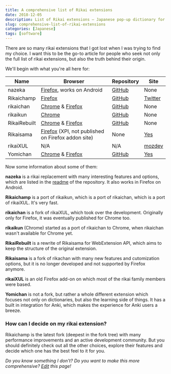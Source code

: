 ```yaml
---
title: A comprehensive list of Rikai extensions
date: 2018-12-05
description: List of Rikai extensions – Japanese pop-up dictionary for your web browser
slug: comprehensive-list-of-rikai-extensions
categories: [Japanese]
tags: [software]
---
```


There are so many rikai extensions that I got lost when I was trying to find my choice.
I want this to be the go-to article for people who seek not only the full list of rikai
extensions, but also the truth behind their origin.

We'll begin with what you're all here for:

Name|Browser|Repository|Site
----|-------|----|----
nazeka|[Firefox](https://addons.mozilla.org/cs/firefox/addon/nazeka/), works on Android|[GitHub](https://github.com/wareya/nazeka)|None
Rikaichamp|[Firefox](https://addons.mozilla.org/cs/firefox/addon/rikaichamp/)|[GitHub](https://github.com/birtles/rikaichamp)|[Twitter](https://twitter.com/rikaichamp)
rikaichan|[Chrome](https://chrome.google.com/webstore/detail/rikaichan/clidkjbfdlffpbbhlalnkifiehenkjaj?hl=en) & [Firefox](https://addons.mozilla.org/firefox/addon/rikaichan/)|[GitHub](https://github.com/Kalamandea/Rikaichan)|None
rikaikun|[Chrome](https://chrome.google.com/webstore/detail/rikaikun/jipdnfibhldikgcjhfnomkfpcebammhp?hl=en)|[GitHub](https://github.com/melink14/rikaikun)|None
RikaiRebuilt|[Chrome](https://chrome.google.com/webstore/detail/rikairebuilt/bhcfpccmjdpjejaahbblpnikkejnkfcj) & [Firefox](https://addons.mozilla.org/cs/firefox/addon/rikairebuilt/)|[GitHub](https://github.com/Garethp/RikaiRebuilt)|None
Rikaisama|[Firefox](https://sourceforge.net/projects/rikaisama/files/) (XPI, not published on Firefox addon site)|None|[Yes](http://rikaisama.sourceforge.net/)
rikaiXUL|N/A|N/A|[mozdev](http://rikaixul.mozdev.org/)
Yomichan|[Chrome](https://chrome.google.com/webstore/detail/yomichan/ogmnaimimemjmbakcfefmnahgdfhfami) & [Firefox](https://addons.mozilla.org/en-US/firefox/addon/yomichan/)|[GitHub](https://github.com/FooSoft/yomichan)|[Yes](https://foosoft.net/projects/yomichan/)

Now some information about some of them:

**nazeka** is a rikai replacement with many interesting features and options, which are listed in the [readme](https://github.com/wareya/nazeka/blob/master/readme.md) of the repository. It also works in Firefox on Android.

**Rikaichamp** is a port of rikaikun, which is a port of rikaichan, which is a port of rikaiXUL. It's very fast.

**rikaichan** is a fork of rikaiXUL, which took over the development. Originally only for Firefox, it was eventually published for Chrome too.

**rikaikun** (Chrome) started as a port of rikaichan to Chrome, when rikaichan
wasn't available for Chrome yet.

**RikaiRebuilt** is a rewrite of Rikaisama for WebExtension API, which aims to keep the structure of the original extension.

**Rikaisama** is a fork of rikachan with many new features and cutomization options, but it is no longer developed and not supported by Firefox anymore.

**rikaiXUL** is an old Firefox add-on on which most of the rikai family members were
based.

**Yomichan** is not a fork, but rather a whole different extension which focuses
not only on dictionaries, but also the learning side of things. It has a built
in integration for Anki, which makes the experience for Anki users a breeze.

### How can I decide on my rikai extension?
Rikaichamp is the latest fork (deepest in the fork tree) with many performance
improvements and an active development community. But you should definitely
check out all the other choices, explore their features and decide which one
has the best feel to it for you.

*Do you know something I don't? Do you want to make this more comprehensive? [Edit](https://github.com/sorashi/sorashi.github.io/edit/master/_posts/2018-12-05-comprehensive-list-of-rikai-extensions.md) this page!*
